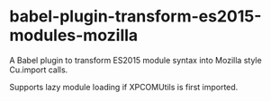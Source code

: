 # babel-plugin-transform-es2015-modules-mozilla

A Babel plugin to transform ES2015 module syntax into Mozilla style Cu.import calls.

Supports lazy module loading if XPCOMUtils is first imported.
